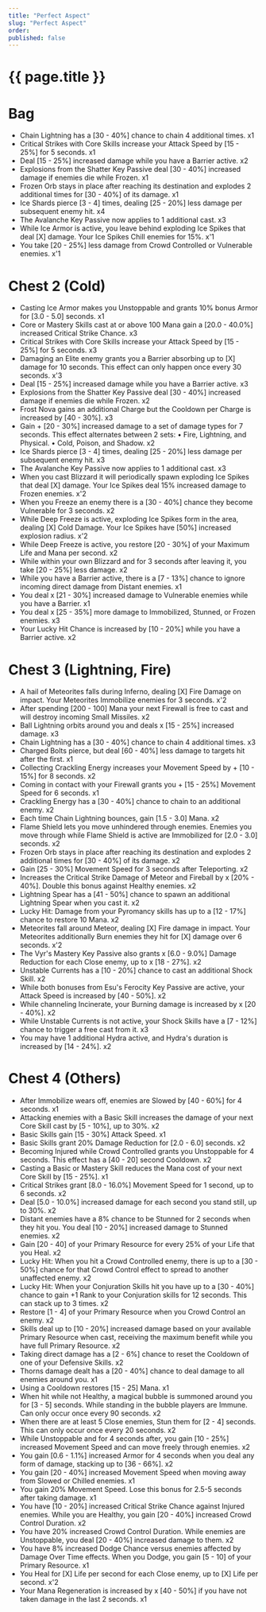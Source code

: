 ```yaml
---
title: "Perfect Aspect"
slug: "Perfect Aspect"
order: 
published: false
---
```


# {{ page.title }}

# Bag
- Chain Lightning has a [30 - 40%] chance to chain 4 additional times. x1
- Critical Strikes with Core Skills increase your Attack Speed by [15 - 25%] for 5 seconds. x1
- Deal [15 - 25%] increased damage while you have a Barrier active. x2
- Explosions from the Shatter Key Passive deal [30 - 40%] increased damage if enemies die while Frozen. x1
- Frozen Orb stays in place after reaching its destination and explodes 2 additional times for [30 - 40%] of its damage. x1
- Ice Shards pierce [3 - 4] times, dealing [25 - 20%] less damage per subsequent enemy hit. x4
- The Avalanche Key Passive now applies to 1 additional cast. x3
- While Ice Armor is active, you leave behind exploding Ice Spikes that deal [X] damage. Your Ice Spikes Chill enemies for 15%. x'1
- You take [20 - 25%] less damage from Crowd Controlled or Vulnerable enemies. x'1

# Chest 2 (Cold)
- Casting Ice Armor makes you Unstoppable and grants 10% bonus Armor for [3.0 - 5.0] seconds. x1
- Core or Mastery Skills cast at or above 100 Mana gain a [20.0 - 40.0%] increased Critical Strike Chance. x3
- Critical Strikes with Core Skills increase your Attack Speed by [15 - 25%] for 5 seconds. x3
- Damaging an Elite enemy grants you a Barrier absorbing up to [X] damage for 10 seconds. This effect can only happen once every 30 seconds. x'3
- Deal [15 - 25%] increased damage while you have a Barrier active. x3
- Explosions from the Shatter Key Passive deal [30 - 40%] increased damage if enemies die while Frozen. x2
- Frost Nova gains an additional Charge but the Cooldown per Charge is increased by [40 - 30%]. x3
- Gain + [20 - 30%] increased damage to a set of damage types for 7 seconds. This effect alternates between 2 sets: • Fire, Lightning, and Physical. • Cold, Poison, and Shadow. x2
- Ice Shards pierce [3 - 4] times, dealing [25 - 20%] less damage per subsequent enemy hit. x3
- The Avalanche Key Passive now applies to 1 additional cast. x3
- When you cast Blizzard it will periodically spawn exploding Ice Spikes that deal [X] damage. Your Ice Spikes deal 15% increased damage to Frozen enemies. x'2
- When you Freeze an enemy there is a [30 - 40%] chance they become Vulnerable for 3 seconds. x2
- While Deep Freeze is active, exploding Ice Spikes form in the area, dealing [X] Cold Damage. Your Ice Spikes have [50%] increased explosion radius. x'2
- While Deep Freeze is active, you restore [20 - 30%] of your Maximum Life and Mana per second. x2
- While within your own Blizzard and for 3 seconds after leaving it, you take [20 - 25%] less damage. x2
- While you have a Barrier active, there is a [7 - 13%] chance to ignore incoming direct damage from Distant enemies. x1
- You deal x [21 - 30%] increased damage to Vulnerable enemies while you have a Barrier. x1
- You deal x [25 - 35%] more damage to Immobilized, Stunned, or Frozen enemies. x3
- Your Lucky Hit Chance is increased by [10 - 20%] while you have a Barrier active. x2

# Chest 3 (Lightning, Fire)
- A hail of Meteorites falls during Inferno, dealing [X] Fire Damage on impact. Your Meteorites Immobilize enemies for 3 seconds. x'2
- After spending [200 - 100] Mana your next Firewall is free to cast and will destroy incoming Small Missiles. x2
- Ball Lightning orbits around you and deals x [15 - 25%] increased damage. x3
- Chain Lightning has a [30 - 40%] chance to chain 4 additional times. x3
- Charged Bolts pierce, but deal [60 - 40%] less damage to targets hit after the first. x1
- Collecting Crackling Energy increases your Movement Speed by + [10 - 15%] for 8 seconds. x2
- Coming in contact with your Firewall grants you + [15 - 25%] Movement Speed for 6 seconds. x1
- Crackling Energy has a [30 - 40%] chance to chain to an additional enemy. x2
- Each time Chain Lightning bounces, gain [1.5 - 3.0] Mana. x2
- Flame Shield lets you move unhindered through enemies. Enemies you move through while Flame Shield is active are Immobilized for [2.0 - 3.0] seconds. x2
- Frozen Orb stays in place after reaching its destination and explodes 2 additional times for [30 - 40%] of its damage. x2
- Gain [25 - 30%] Movement Speed for 3 seconds after Teleporting. x2
- Increases the Critical Strike Damage of Meteor and Fireball by x [20% - 40%]. Double this bonus against Healthy enemies. x2
- Lightning Spear has a [41 - 50%] chance to spawn an additional Lightning Spear when you cast it. x2
- Lucky Hit: Damage from your Pyromancy skills has up to a [12 - 17%] chance to restore 10 Mana. x2
- Meteorites fall around Meteor, dealing [X] Fire damage in impact. Your Meteorites additionally Burn enemies they hit for [X] damage over 6 seconds. x'2
- The Vyr's Mastery Key Passive also grants x [6.0 - 9.0%] Damage Reduction for each Close enemy, up to x [18 - 27%]. x2
- Unstable Currents has a [10 - 20%] chance to cast an additional Shock Skill. x2
- While both bonuses from Esu's Ferocity Key Passive are active, your Attack Speed is increased by [40 - 50%]. x2
- While channeling Incinerate, your Burning damage is increased by x [20 - 40%]. x2
- While Unstable Currents is not active, your Shock Skills have a [7 - 12%] chance to trigger a free cast from it. x3
- You may have 1 additional Hydra active, and Hydra's duration is increased by [14 - 24%]. x2

# Chest 4 (Others)
- After Immobilize wears off, enemies are Slowed by [40 - 60%] for 4 seconds. x1
- Attacking enemies with a Basic Skill increases the damage of your next Core Skill cast by [5 - 10%], up to 30%. x2
- Basic Skills gain [15 - 30%] Attack Speed. x1
- Basic Skills grant 20% Damage Reduction for [2.0 - 6.0] seconds. x2
- Becoming Injured while Crowd Controlled grants you Unstoppable for 4 seconds. This effect has a [40 - 20] second Cooldown. x2
- Casting a Basic or Mastery Skill reduces the Mana cost of your next Core Skill by [15 - 25%]. x1
- Critical Strikes grant [8.0 - 16.0%] Movement Speed for 1 second, up to 6 seconds. x2
- Deal [5.0 - 10.0%] increased damage for each second you stand still, up to 30%. x2
- Distant enemies have a 8% chance to be Stunned for 2 seconds when they hit you. You deal [10 - 20%] increased damage to Stunned enemies. x2
- Gain [20 - 40] of your Primary Resource for every 25% of your Life that you Heal. x2
- Lucky Hit: When you hit a Crowd Controlled enemy, there is up to a [30 - 50%] chance for that Crowd Control effect to spread to another unaffected enemy. x2
- Lucky Hit: When your Conjuration Skills hit you have up to a [30 - 40%] chance to gain +1 Rank to your Conjuration skills for 12 seconds. This can stack up to 3 times. x2
- Restore [1 - 4] of your Primary Resource when you Crowd Control an enemy. x2
- Skills deal up to [10 - 20%] increased damage based on your available Primary Resource when cast, receiving the maximum benefit while you have full Primary Resource. x2
- Taking direct damage has a [2 - 6%] chance to reset the Cooldown of one of your Defensive Skills. x2
- Thorns damage dealt has a [20 - 40%] chance to deal damage to all enemies around you. x1
- Using a Cooldown restores [15 - 25] Mana. x1
- When hit while not Healthy, a magical bubble is summoned around you for [3 - 5] seconds. While standing in the bubble players are Immune. Can only occur once every 90 seconds. x2
- When there are at least 5 Close enemies, Stun them for [2 - 4] seconds. This can only occur once every 20 seconds. x2
- While Unstoppable and for 4 seconds after, you gain [10 - 25%] increased Movement Speed and can move freely through enemies. x2
- You gain [0.6 - 1.1%] increased Armor for 4 seconds when you deal any form of damage, stacking up to [36 - 66%]. x2
- You gain [20 - 40%] increased Movement Speed when moving away from Slowed or Chilled enemies. x1
- You gain 20% Movement Speed. Lose this bonus for 2.5-5 seconds after taking damage. x1
- You have [10 - 20%] increased Critical Strike Chance against Injured enemies. While you are Healthy, you gain [20 - 40%] increased Crowd Control Duration. x2
- You have 20% increased Crowd Control Duration. While enemies are Unstoppable, you deal [20 - 40%] increased damage to them. x2
- You have 8% increased Dodge Chance versus enemies affected by Damage Over Time effects. When you Dodge, you gain [5 - 10] of your Primary Resource. x1
- You Heal for [X] Life per second for each Close enemy, up to [X] Life per second. x'2
- Your Mana Regeneration is increased by x [40 - 50%] if you have not taken damage in the last 2 seconds. x1
